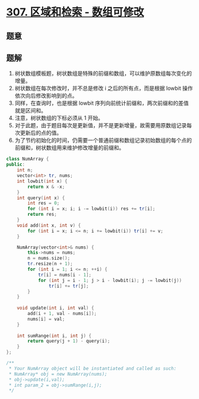 #  [307. 区域和检索 - 数组可修改](https://leetcode-cn.com/problems/range-sum-query-mutable/)

## 题意



## 题解

1.  树状数组模板题，树状数组是特殊的前缀和数组，可以维护原数组每次变化的增量。
2.  树状数组在每次修改时，并不总是修改 i 之后的所有点，而是根据 lowbit 操作依次向后修改影响到的点。
3.  同样，在查询时，也是根据 lowbit 序列向前统计前缀和，两次前缀和的差值就是区间和。
4.  注意，树状数组的下标必须从 1 开始。
5.  对于此题，由于题目每次是更新值，并不是更新增量，故需要用原数组记录每次更新后的点的值。
6.  为了节约初始化的时间，仍需要一个普通前缀和数组记录初始数组的每个点的前缀和，树状数组用来维护修改增量的前缀和。

```c++
class NumArray {
public:
    int n;
    vector<int> tr, nums;
    int lowbit(int x) {
        return x & -x;
    }
    int query(int x) {
        int res = 0;
        for (int i = x; i; i -= lowbit(i)) res += tr[i];
        return res;
    }
    void add(int x, int v) {
        for (int i = x; i <= n; i += lowbit(i)) tr[i] += v;
    }

    NumArray(vector<int>& nums) {
        this->nums = nums;
        n = nums.size();
        tr.resize(n + 1);
        for (int i = 1; i <= n; ++i) {
            tr[i] = nums[i - 1];
            for (int j = i - 1; j > i - lowbit(i); j -= lowbit(j))
                tr[i] += tr[j];
        }
    }
    
    void update(int i, int val) {
        add(i + 1, val - nums[i]);
        nums[i] = val;
    }
    
    int sumRange(int i, int j) {
        return query(j + 1) - query(i);
    }
};

/**
 * Your NumArray object will be instantiated and called as such:
 * NumArray* obj = new NumArray(nums);
 * obj->update(i,val);
 * int param_2 = obj->sumRange(i,j);
 */
```



```python3

```

